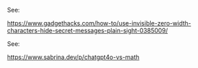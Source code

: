 See:

https://www.gadgethacks.com/how-to/use-invisible-zero-width-characters-hide-secret-messages-plain-sight-0385009/

See:

https://www.sabrina.dev/p/chatgpt4o-vs-math
